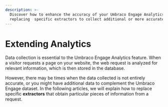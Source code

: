 ```yaml
---
description: >-
  Discover how to enhance the accuracy of your Umbraco Engage Analytics by
  replacing  specific extractors to collect additional or more accurate data.
---
```


# Extending Analytics

Data collection is essential to the Umbraco Engage Analytics feature. When a visitor requests a page on your website, the web request is analyzed for relevant information, which is then stored in the database.

However, there may be times when the data collected is not entirely accurate, or you might have additional data to complement the Umbraco Engage dataset. In the following articles, we will explain how to replace specific **extractors** that obtain particular pieces of information from a request.
